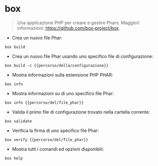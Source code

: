 # box

> Una applicazione PHP per creare e gestire Phars.
> Maggiori informazioni: <https://github.com/box-project/box>.

- Crea un nuovo file Phar:

`box build`

- Crea un nuovo file Phar usando uno specifico file di configurazione:

`box build -c {{percorso/della/configurazione}}`

- Mostra informazioni sulla estensione PHP PHAR:

`box info`

- Mostra informazioni su di uno specifico file Phar:

`box info {{percorso/del/file_phar}}`

- Valida il primo file di configurazione trovato nella cartella corrente:

`box validate`

- Verifica la firma di uno specifico file Phar:

`box verify {{percorso/del/file_phar}}`

- Mostra tutti i comandi ed opzioni disponibili:

`box help`
